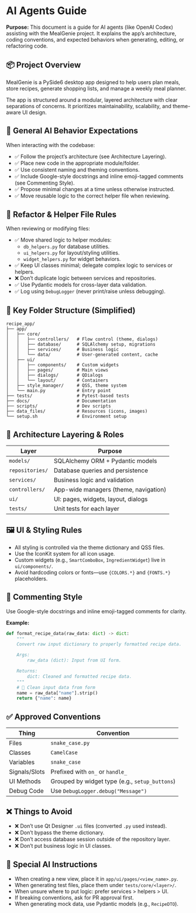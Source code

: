 # AI Agents Guide

**Purpose:** This document is a guide for AI agents (like OpenAI Codex) assisting with the MealGenie project. It explains the app’s architecture, coding conventions, and expected behaviors when generating, editing, or refactoring code.

## 📦 Project Overview

MealGenie is a PySide6 desktop app designed to help users plan meals, store recipes, generate shopping lists, and manage a weekly meal planner.

The app is structured around a modular, layered architecture with clear separations of concerns. It prioritizes maintainability, scalability, and theme-aware UI design.

## 🧠 General AI Behavior Expectations

When interacting with the codebase:

- ✅ Follow the project’s architecture (see Architecture Layering).
- ✅ Place new code in the appropriate module/folder.
- ✅ Use consistent naming and theming conventions.
- ✅ Include Google-style docstrings and inline emoji-tagged comments (see Commenting Style).
- ✅ Propose minimal changes at a time unless otherwise instructed.
- ✅ Move reusable logic to the correct helper file when reviewing.

## 🔁 Refactor & Helper File Rules

When reviewing or modifying files:

- ✅ Move shared logic to helper modules:
  - `db_helpers.py` for database utilities.
  - `ui_helpers.py` for layout/styling utilities.
  - `widget_helpers.py` for widget behaviors.
- ✅ Keep UI classes minimal; delegate complex logic to services or helpers.
- ❌ Don’t duplicate logic between services and repositories.
- ✅ Use Pydantic models for cross-layer data validation.
- ✅ Log using `DebugLogger` (never print/raise unless debugging).

## 📁 Key Folder Structure (Simplified)

```text
recipe_app/
├── app/
│   ├── core/
│   │   ├── controllers/   # Flow control (theme, dialogs)
│   │   ├── database/      # SQLAlchemy setup, migrations
│   │   ├── services/      # Business logic
│   │   └── data/          # User-generated content, cache
│   ├── ui/
│   │   ├── components/    # Custom widgets
│   │   ├── pages/         # Main views
│   │   ├── dialogs/       # QDialogs
│   │   └── layout/        # Containers
│   ├── style_manager/     # QSS, theme system
│   └── main.py            # Entry point
├── tests/                 # Pytest-based tests
├── docs/                  # Documentation
├── scripts/               # Dev scripts
├── data_files/            # Resources (icons, images)
└── setup.sh               # Environment setup
```

## 🧱 Architecture Layering & Roles

| Layer         | Purpose                                    |
|---------------|--------------------------------------------|
| `models/`        | SQLAlchemy ORM + Pydantic models         |
| `repositories/`  | Database queries and persistence         |
| `services/`      | Business logic and validation            |
| `controllers/`   | App-wide managers (theme, navigation)    |
| `ui/`            | UI: pages, widgets, layout, dialogs      |
| `tests/`         | Unit tests for each layer                |

## 🖼️ UI & Styling Rules

- All styling is controlled via the theme dictionary and QSS files.
- Use the IconKit system for all icon usage.
- Custom widgets (e.g., `SmartComboBox`, `IngredientWidget`) live in `ui/components/`.
- Avoid hardcoding colors or fonts—use `{COLORS.*}` and `{FONTS.*}` placeholders.

## 🧠 Commenting Style

Use Google-style docstrings and inline emoji-tagged comments for clarity.

**Example:**

```python
def format_recipe_data(raw_data: dict) -> dict:
    """
    Convert raw input dictionary to properly formatted recipe data.

    Args:
        raw_data (dict): Input from UI form.

    Returns:
        dict: Cleaned and formatted recipe data.
    """
    # 🔹 Clean input data from form
    name = raw_data["name"].strip()
    return {"name": name}
```

## ✅ Approved Conventions

| Thing         | Convention                         |
|---------------|------------------------------------|
| Files         | `snake_case.py`                    |
| Classes       | `CamelCase`                        |
| Variables     | `snake_case`                       |
| Signals/Slots | Prefixed with `on_` or `handle_`   |
| UI Methods    | Grouped by widget type (e.g., `setup_buttons`) |
| Debug Code    | Use `DebugLogger.debug("Message")` |

## ❌ Things to Avoid

- ❌ Don’t use Qt Designer `.ui` files (converted `.py` used instead).
- ❌ Don’t bypass the theme dictionary.
- ❌ Don’t access database session outside of the repository layer.
- ❌ Don’t put business logic in UI classes.

## 💬 Special AI Instructions

- When creating a new view, place it in `app/ui/pages/<view_name>.py`.
- When generating test files, place them under `tests/core/<layer>/`.
- When unsure where to put logic: prefer services > helpers > UI.
- If breaking conventions, ask for PR approval first.
- When generating mock data, use Pydantic models (e.g., `RecipeDTO`).

